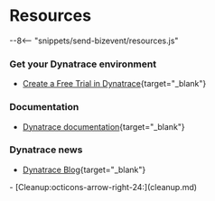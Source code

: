 # Resources
--8<-- "snippets/send-bizevent/resources.js"

<!--TODO: Optional page, delete if desired -->
### Get your Dynatrace environment

- [Create a Free Trial in Dynatrace](https://www.dynatrace.com/signup/){target="_blank"}

### Documentation

- [Dynatrace documentation](https://docs.dynatrace.com){target="_blank"}

### Dynatrace news
- [Dynatrace Blog](https://www.dynatrace.com/news/blog/){target="_blank"}

<div class="grid cards" markdown>
- [Cleanup:octicons-arrow-right-24:](cleanup.md)
</div>
